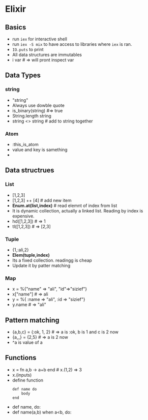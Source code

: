 # Elixir
## Basics
- run `iex` for interactive shell
- run `iex -S mix` to have access to libraries where `iex` is ran. 
- `IO.puts` to print
- All data structures are immutables
- i var # => will pront inspect var

## Data Types
### string 
- "string"
- Always use dowble quote
- is_binary(string) #=> true
- String.length string
- string <> string # add to string together
### Atom
- :this_is_atom
- value and key is samething
- 
## Data structrues
### List
- [1,2,3]
- [1,2,3] ++ [4] # add new item
- **Enum.at(list,index)** # read elemnt of index from list
- It is dynamic collection, actually a linked list. Reading by index is expensive. 
- hd([1,2,3]) # => 1
- tl([1,2,3]) # => [2,3]

### Tuple
- {1,:ali,2}
- **Elem(tuple,index)**
- Its a fixed collection. readingg is cheap
- Update it by patter matching

### Map
- x = %{"name" => "ali", "id"=>"sizief"}
- x["name"] # => ali
- y = %{ :name => "ali", :id => "sizief"}
- y.name # => "ali"


## Pattern matching
- {a,b,c} = {:ok, 1, 2} # => a is :ok, b is 1 and c is 2 now
- {a,_} = {2,5} # => a is 2 now
- ^a is value of a

## Functions
- x = fn a,b -> a+b end # x.(1,2) => 3
- x.(inputs)
- define function
    ```
    def name do
        body
    end
    ```
- def name, do: 
- def name(a,b) when a<b, do: 